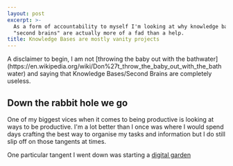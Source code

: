 ```yaml
---
layout: post
excerpt: >-
  As a form of accountability to myself I'm looking at why knowledge bases and
  "second brains" are actually more of a fad than a help.
title: Knowledge Bases are mostly vanity projects
---
```


<article>A disclaimer to begin, I am not [throwing the baby out with the bathwater](https://en.wikipedia.org/wiki/Don%27t_throw_the_baby_out_with_the_bathwater) and saying that Knowledge Bases/Second Brains are completely useless.</article>

## Down the rabbit hole we go

One of my biggest vices when it comes to being productive is looking at ways to be productive. I'm a lot better than I once was where I would spend days crafting the best way to organise my tasks and information but I do still slip off on those tangents at times.

One particular tangent I went down was starting a [digital garden](https://maggieappleton.com/garden-history "")

